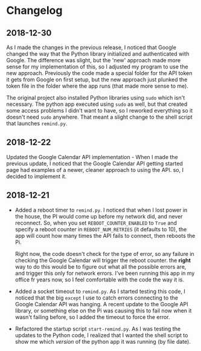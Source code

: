 # Changelog

## 2018-12-30

As I made the changes in the previous release, I noticed that Google changed the way that the Python library initialized and authenticated with Google. The difference was slight, but the 'new' approach made more sense for my implementation of this, so I adjusted my program to use the new approach. Previously the code made a special folder for the API token it gets from Google on first setup, but the new approach just plunked the token file in the folder where the app runs (that made more sense to me). 

The original project also installed Python libraries using `sudo` which isn't necessary. The python app executed using `sudo` as well, but that created some access problems I didn't want to have, so I reworked everything so it doesn't need `sudo` anywhere. That meant a slight change to the shell script that launches `remind.py`.  

## 2018-12-22

Updated the Google Calendar API implementation - When I made the previous update, I noticed that the Google Calendar API getting started page had examples of a newer, cleaner approach to using the API. so, I decided to implement it. 

## 2018-12-21

- Added a reboot timer to `remind.py`. I noticed that when I lost power in the house, the PI would come up before my network did, and never reconnect. So, when you set `REBOOT_COUNTER_ENABLED` to `True` and specify a reboot counter in `REBOOT_NUM_RETRIES` (it defaults to 10), the app will count how many times the API fails to connect, then reboots the Pi.
 
    Right now, the code doesn't check for the type of error, so any failure in checking the Google Calendar will trigger the reboot counter. the **right** way to do this would be to figure out what all the possible errors are, and trigger this only for network errors. I've been running this app in my office fr years now, so I feel comfortable with the code the way it is. 

- Added a socket timeout to `remind.py`. As I started testing this code, I noticed that the big `except` I use to catch errors connecting to the Google Calendar API was hanging. A recent update to the Google API library, or something else on the Pi was causing this to fail now when it wasn't failing before, so I added the timeout to force the error.
    
- Refactored the startup script `start-remind.py`. As I was testing the updates to the Python code, I realized that I wanted the shell script to show me which *version* of the python app it was running (by file date).  
